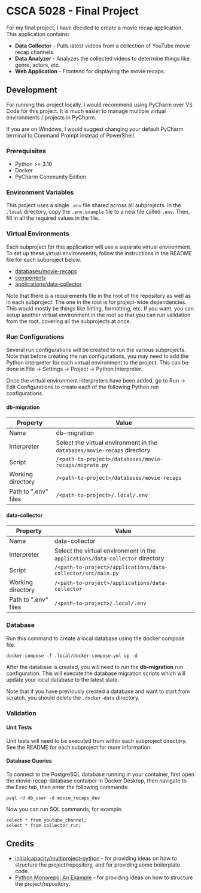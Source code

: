 # CSCA 5028 - Final Project

For my final project, I have decided to create a movie recap application. This application contains:

- **Data Collector** - Pulls latest videos from a collection of YouTube movie recap channels.
- **Data Analyzer** - Analyzes the collected videos to determine things like genre, actors, etc.
- **Web Application** - Frontend for displaying the movie recaps.

## Development

For running this project locally, I would recommend using PyCharm over VS Code for this project.
It is much easier to manage multiple virtual environments / projects in PyCharm.

If you are on Windows, I would suggest changing your default PyCharm terminal to Command Prompt instead of PowerShell.

### Prerequisites

- Python >= 3.10
- Docker
- PyCharm Community Edition

### Environment Variables

This project uses a single `.env` file shared across all subprojects.
In the `.local` directory, copy the `.env.example` file to a new file called `.env`.
Then, fill in all the required values in the file.

### Virtual Environments

Each subproject for this application will use a separate virtual environment.
To set up these virtual environments, follow the instructions in the README file for each subproject below.

- [databases/movie-recaps](./databases/movie-recaps/README.md)
- [components](./components/README.md)
- [applications/data-collector](./applications/data-collector/README.md)

Note that there is a requirements file in the root of the repository as well as in each subproject.
The one in the root is for project-wide dependencies. This would mostly be things like linting, formatting, etc.
If you want, you can setup another virtual environment in the root so that you can run validation from the root,
covering all the subprojects at once.

### Run Configurations

Several run configurations will be created to run the various subprojects. 
Note that before creating the run configurations, you may need to add the Python interpreter for each virtual
environment to the project. This can be done in File -> Settings -> Project -> Python Interpreter.

Once the virtual environment interpreters have been added, go to Run -> Edit Configurations to create each of
the following Python run configurations.

#### db-migration

| Property             | Value                                                                    |
|----------------------|--------------------------------------------------------------------------|
| Name                 | db-migration                                                             |
| Interpreter          | Select the virtual environment in the `databases/movie-recaps` directory |
| Script               | `/<path-to-project>/databases/movie-recaps/migrate.py`                   |
| Working directory    | `/<path-to-project>/databases/movie-recaps`                              |
| Path to ".env" files | `/<path-to-project>/.local/.env`                                         |

#### data-collector

| Property             | Value                                                                         |
|----------------------|-------------------------------------------------------------------------------|
| Name                 | data-collector                                                                |
| Interpreter          | Select the virtual environment in the `applications/data-collector` directory |
| Script               | `/<path-to-project>/applications/data-collector/src/main.py`                  |
| Working directory    | `/<path-to-project>/applications/data-collector`                              |
| Path to ".env" files | `/<path-to-project>/.local/.env`                                              |

### Database

Run this command to create a local database using the docker compose file.

```
docker-compose -f .local/docker-compose.yml up -d
```

After the database is created, you will need to run the **db-migration** run configuration.
This will execute the database migration scripts which will update your local database to the latest state.

Note that if you have previously created a database and want to start from scratch, you should delete 
the `.docker-data` directory.

### Validation

#### Unit Tests

Unit tests will need to be executed from within each subproject directory. See the README for each subproject
for more information.

#### Database Queries

To connect to the PostgreSQL database running in your container, first open the movie-recap-database container 
in Docker Desktop, then navigate to the Exec tab, then enter the following commands:

```
psql -U db_user -d movie_recaps_dev
```

Now you can run SQL commands, for example:

```
select * from youtube_channel;
select * from collector_run;
```

## Credits

- [initialcapacity/multiproject-python](https://github.com/initialcapacity/multiproject-python) - for providing
ideas on how to structure the project/repository, and for providing some boilerplate code.
- [Python Monorepo: An Example](https://www.tweag.io/blog/2023-04-04-python-monorepo-1/) - for providing ideas
on how to structure the project/repository.
